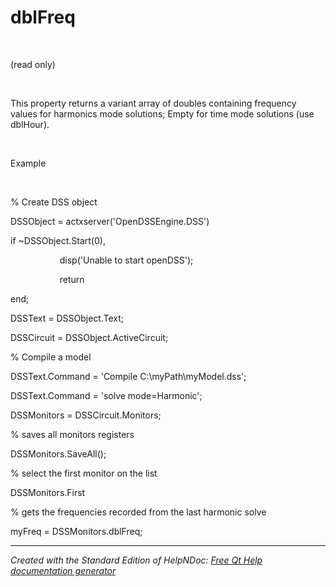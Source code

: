 # dblFreq

&nbsp;

(read only)

&nbsp;

This property returns a variant array of doubles containing frequency values for harmonics mode solutions; Empty for time mode solutions (use dblHour).

&nbsp;

Example

&nbsp;

% Create DSS object

DSSObject = actxserver('OpenDSSEngine.DSS')

if ~DSSObject.Start(0),

&nbsp; &nbsp; &nbsp; &nbsp; &nbsp; &nbsp; &nbsp; &nbsp; &nbsp; &nbsp; disp('Unable to start openDSS');

&nbsp; &nbsp; &nbsp; &nbsp; &nbsp; &nbsp; &nbsp; &nbsp; &nbsp; &nbsp; return

end;

DSSText = DSSObject.Text;

DSSCircuit = DSSObject.ActiveCircuit;

% Compile a model &nbsp; &nbsp; &nbsp; &nbsp;

DSSText.Command = 'Compile C:\\myPath\\myModel.dss';

DSSText.Command = 'solve mode=Harmonic';

DSSMonitors = DSSCircuit.Monitors;

% saves all monitors registers

DSSMonitors.SaveAll();

% select the first monitor on the list

DSSMonitors.First

% gets the frequencies recorded from the last harmonic solve

myFreq = DSSMonitors.dblFreq;&nbsp;


***
_Created with the Standard Edition of HelpNDoc: [Free Qt Help documentation generator](<https://www.helpndoc.com>)_
